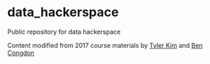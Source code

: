 # data_hackerspace
Public repository for data hackerspace

Content modified from 2017 course materials by [Tyler Kim](https://github.com/tyler-thetyrant) and [Ben Congdon](https://github.com/bcongdon)
